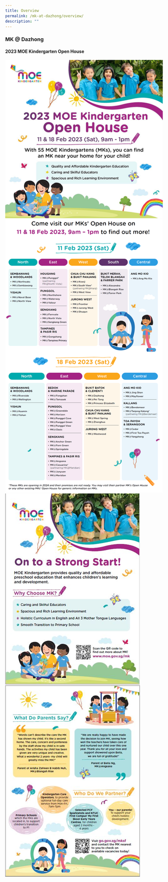 ```yaml
---
title: Overview
permalink: /mk-at-dazhong/overview/
description: ""
---
```

### MK @ Dazhong

#### 2023 MOE Kindergarten Open House

![](/images/MK%20Over%2001.jpg)
![](/images/MK%20Over%2002.png)<br>
![](/images/MK%20Over%2003.jpg)
![](/images/MK%20Over%2004.jpg)

